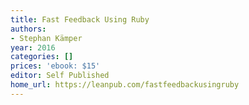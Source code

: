 ```yaml
---
title: Fast Feedback Using Ruby
authors:
- Stephan Kämper
year: 2016
categories: []
prices: 'ebook: $15'
editor: Self Published
home_url: https://leanpub.com/fastfeedbackusingruby
---
```

